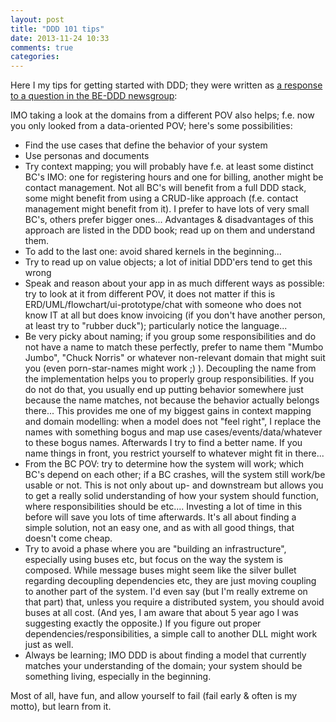 ```yaml
---
layout: post
title: "DDD 101 tips"
date: 2013-11-24 10:33
comments: true
categories: 
---
```


Here I my tips for getting started with DDD; they were written as [a response to a question in the BE-DDD newsgroup](https://groups.google.com/d/msg/be-ddd/uI5t9BsvWjc/mKjbDybf62cJ):

IMO taking a look at the domains from a different POV also helps; f.e. now you only looked from a data-oriented POV; here's some possibilities:

- Find the use cases that define the behavior of your system
- Use personas and documents
- Try context mapping; you will probably have f.e. at least some distinct BC's IMO: one for registering hours and one for billing, another might be contact management. Not all BC's will benefit from a full DDD stack, some might benefit from using a CRUD-like approach (f.e. contact management might benefit from it). I prefer to have lots of very small BC's, others prefer bigger ones... Advantages & disadvantages of this approach are listed in the DDD book; read up on them and understand them.
- To add to the last one: avoid shared kernels in the beginning...
- Try to read up on value objects; a lot of initial DDD'ers tend to get this wrong
- Speak and reason about your app in as much different ways as possible: try to look at it from different POV, it does not matter if this is ERD/UML/flowchart/ui-prototype/chat with someone who does not know IT at all but does know invoicing (if you don't have another person, at least try to "rubber duck"); particularly notice the language...
- Be very picky about naming; if you group some responsibilities and do not have a name to match these perfectly, prefer to name them "Mumbo Jumbo", "Chuck Norris" or whatever non-relevant domain that might suit you (even porn-star-names might work ;) ). Decoupling the name from the implementation helps you to properly group responsibilities. If you do not do that, you usually end up putting behavior somewhere just because the name matches, not because the behavior actually belongs there... This provides me one of my biggest gains in context mapping and domain modelling: when a model does not "feel right", I replace the names with something bogus and map use cases/events/data/whatever to these bogus names. Afterwards I try to find a better name. If you name things in front, you restrict yourself to whatever might fit in there...
- From the BC POV: try to determine how the system will work; which BC's depend on each other; if a BC crashes, will the system still work/be usable or not. This is not only about up- and downstream but allows you to get a really solid understanding of how your system should function, where responsibilities should be etc.... Investing a lot of time in this before will save you lots of time afterwards. It's all about finding a simple solution, not an easy one, and as with all good things, that doesn't come cheap.
- Try to avoid a phase where you are "building an infrastructure", especially using buses etc, but focus on the way the system is composed. While message buses might seem like the silver bullet regarding decoupling dependencies etc, they are just moving coupling to another part of the system. I'd even say (but I'm really extreme on that part) that, unless you require a distributed system, you should avoid buses at all cost. (And yes, I am aware that about 5 year ago I was suggesting exactly the opposite.) If you figure out proper dependencies/responsibilities, a simple call to another DLL might work just as well.
- Always be learning; IMO DDD is about finding a model that currently matches your understanding of the domain; your system should be something living, especially in the beginning.

Most of all, have fun, and allow yourself to fail (fail early & often is my motto), but learn from it.